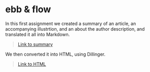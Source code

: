 # ebb & flow
In this first assignment we created a summary of an article, an accompanying illustrtion, and an about the author description, and translated it all into Markdown. 
> [Link to summary](https://github.com/jennlikespie123/ebb-flow/blob/master/summary.md)

We then converted it into HTML, using Dillinger.
> [Link to HTML](https://github.com/jennlikespie123/ebb-flow/blob/master/summary.html)
